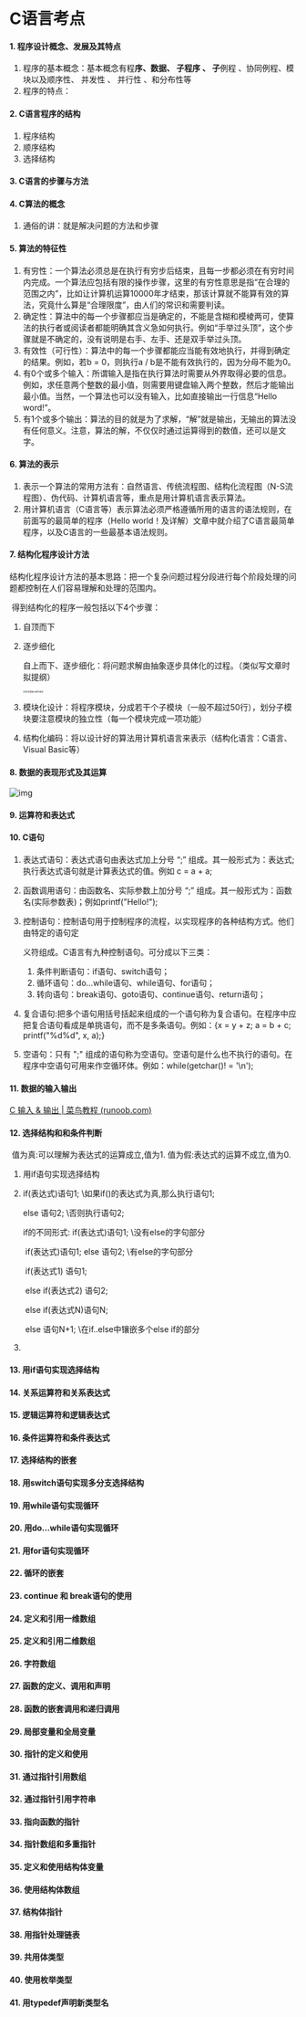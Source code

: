 # C语言考点

#### 1. 程序设计概念、发展及其特点

1. 程序的基本概念：基本概念有程**序、数据、 子程序 、 子**例程 、协同例程、模块以及顺序性、 并发性 、 并行性 、和分布性等
2. 程序的特点：

#### 2. C语言程序的结构

1. 程序结构
2. 顺序结构
3. 选择结构

#### 3. C语言的步骤与方法



#### 4. C算法的概念

1. 通俗的讲：就是解决问题的方法和步骤


#### 5. 算法的特征性

1. 有穷性：一个算法必须总是在执行有穷步后结束，且每一步都必须在有穷时间内完成。一个算法应包括有限的操作步骤，这里的有穷性意思是指“在合理的范围之内”，比如让计算机运算10000年才结束，那该计算就不能算有效的算法，究竟什么算是“合理限度”，由人们的常识和需要判读。
2. 确定性：算法中的每一个步骤都应当是确定的，不能是含糊和模棱两可，使算法的执行者或阅读者都能明确其含义急如何执行。例如“手举过头顶”，这个步骤就是不确定的，没有说明是右手、左手、还是双手举过头顶。
3. 有效性（可行性）：算法中的每一个步骤都能应当能有效地执行，并得到确定的结果。例如，若b = 0，则执行a / b是不能有效执行的，因为分母不能为0。
4. 有0个或多个输入：所谓输入是指在执行算法时需要从外界取得必要的信息。例如，求任意两个整数的最小值，则需要用键盘输入两个整数，然后才能输出最小值。当然，一个算法也可以没有输入，比如直接输出一行信息“Hello word!”。
5. 有1个或多个输出：算法的目的就是为了求解，“解”就是输出，无输出的算法没有任何意义。注意，算法的解，不仅仅时通过运算得到的数值，还可以是文字。

#### 6. 算法的表示

1. 表示一个算法的常用方法有：自然语言、传统流程图、结构化流程图（N-S流程图）、伪代码、计算机语言等，重点是用计算机语言表示算法。
2. 用计算机语言（C语言等）表示算法必须严格遵循所用的语言的语法规则，在前面写的最简单的程序（Hello world！及详解）文章中就介绍了C语言最简单程序，以及C语言的一些最基本语法规则。

#### 7. 结构化程序设计方法

​		结构化程序设计方法的基本思路：把一个复杂问题过程分段进行每个阶段处理的问题都控制在人们容易理解和处理的范围内。

​		得到结构化的程序一般包括以下4个步骤：

1. 自顶而下

2. 逐步细化

   自上而下、逐步细化：将问题求解由抽象逐步具体化的过程。（类似写文章时拟提纲）	

   <img src="https://img-blog.csdnimg.cn/20200901173543504.jpg?x-oss-process=image/watermark,type_ZmFuZ3poZW5naGVpdGk,shadow_10,text_aHR0cHM6Ly9ibG9nLmNzZG4ubmV0L3FxXzQ1MTc5ODEy,size_16,color_FFFFFF,t_70#pic_center" alt="在这里插入图片描述" style="zoom:25%;" />

3. 模块化设计：将程序模块，分成若干个子模块（一般不超过50行），划分子模块要注意模块的独立性（每一个模块完成一项功能）

4. 结构化编码：将以设计好的算法用计算机语言来表示（结构化语言：C语言、Visual Basic等）

#### 8. 数据的表现形式及其运算

![img](https://img-blog.csdnimg.cn/20210729044954605.png?x-oss-process=image/watermark,type_ZmFuZ3poZW5naGVpdGk,shadow_10,text_aHR0cHM6Ly9ibG9nLmNzZG4ubmV0L3dlaXhpbl80ODk1MTA0MQ==,size_16,color_FFFFFF,t_70)

#### 9. 运算符和表达式



#### 10. C语句

1. 表达式语句：表达式语句由表达式加上分号 “;” 组成。其一般形式为：表达式;执行表达式语句就是计算表达式的值。例如 c = a + a;

2. 函数调用语句：由函数名、实际参数上加分号 “;” 组成。其一般形式为：函数名(实际参数表)；例如printf("Hello!");

3. 控制语句：控制语句用于控制程序的流程，以实现程序的各种结构方式。他们由特定的语句定

   义符组成。C语言有九种控制语句。可分成以下三类：

   1. 条件判断语句：if语句、switch语句；
   2. 循环语句：do…while语句、while语句、for语句；
   3. 转向语句：break语句、goto语句、continue语句、return语句；

4. 复合语句:把多个语句用括号括起来组成的一个语句称为复合语句。在程序中应把复合语句看成是单挑语句，而不是多条语句。例如：{x = y + z; a = b + c; printf("%d%d", x, a);}

5. 空语句：只有 ";" 组成的语句称为空语句。空语句是什么也不执行的语句。在程序中空语句可用来作空循环体。例如：while(getchar()! = '\n');

#### 11. 数据的输入输出

[C 输入 & 输出 | 菜鸟教程 (runoob.com)](https://www.runoob.com/cprogramming/c-input-output.html)

#### 12. 选择结构和和条件判断

​	值为真:可以理解为表达式的运算成立,值为1.  值为假:表达式的运算不成立,值为0.

1. 用if语句实现选择结构

2. if(表达式)语句1;  \\如果if()的表达式为真,那么执行语句1;

   else 语句2;      \\否则执行语句2;

   if的不同形式: if(表达式)语句1;   \\没有else的字句部分

   ​          if(表达式)语句1; else 语句2; \\有else的字句部分

   ​          if(表达式1) 语句1;

   ​      else if(表达式2) 语句2;

   ​      else if(表达式N)语句N;

   ​       else 语句N+1;       \\在if..else中镶嵌多个else if的部分

3. 

    



#### 13. 用if语句实现选择结构



#### 14. 关系运算符和关系表达式



#### 15. 逻辑运算符和逻辑表达式



#### 16. 条件运算符和条件表达式



#### 17. 选择结构的嵌套



#### 18. 用switch语句实现多分支选择结构



#### 19. 用while语句实现循环



#### 20. 用do…while语句实现循环



#### 21. 用for语句实现循环



#### 22. 循环的嵌套



#### 23. continue 和 break语句的使用



#### 24. 定义和引用一维数组



#### 25. 定义和引用二维数组



#### 26. 字符数组



#### 27. 函数的定义、调用和声明



#### 28. 函数的嵌套调用和递归调用



#### 29. 局部变量和全局变量



#### 30. 指针的定义和使用



#### 31. 通过指针引用数组



#### 32. 通过指针引用字符串



#### 33. 指向函数的指针



#### 34. 指针数组和多重指针



#### 35. 定义和使用结构体变量



#### 36. 使用结构体数组



#### 37. 结构体指针



#### 38. 用指针处理链表



#### 39. 共用体类型



#### 40. 使用枚举类型



#### 41. 用typedef声明新类型名

